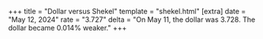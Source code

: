 +++
title = "Dollar versus Shekel"
template = "shekel.html"
[extra]
date = "May 12, 2024"
rate = "3.727"
delta = "On May 11, the dollar was 3.728. The dollar became 0.014% weaker."
+++
